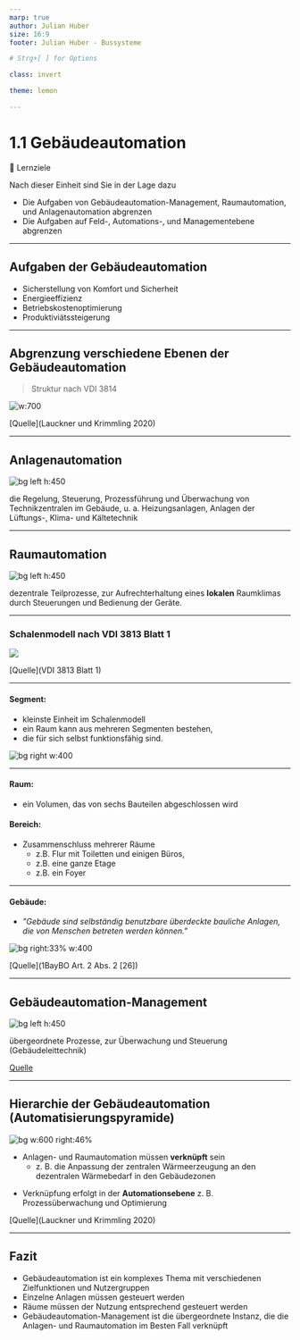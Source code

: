 ```yaml
---
marp: true
author: Julian Huber
size: 16:9
footer: Julian Huber - Bussysteme

# Strg+[ ] for Options

class: invert

theme: lemon

---
```


<!-- paginate: true -->

# 1.1 Gebäudeautomation


🎯 Lernziele

Nach dieser Einheit sind Sie in der Lage dazu

* Die Aufgaben von Gebäudeautomation-Management, Raumautomation, und Anlagenautomation abgrenzen
* Die Aufgaben auf Feld-, Automations-, und Managementebene abgrenzen

---

## Aufgaben der Gebäudeautomation

* Sicherstellung von Komfort und Sicherheit
* Energieeffizienz
* Betriebskostenoptimierung
* Produktiviätssteigerung

---

## Abgrenzung verschiedene Ebenen der Gebäudeautomation

>Struktur nach VDI 3814

![w:700](images/Sktruktur_Gebäudeautomation.png)

[Quelle](Lauckner und Krimmling 2020)

---

## Anlagenautomation

![bg left h:450](images/IMG-20221020-WA0000.jpg)

die Regelung, Steuerung, Prozessführung und Überwachung von Technikzentralen im Gebäude, u. a. Heizungsanlagen, Anlagen der Lüftungs-, Klima- und Kältetechnik

---

## Raumautomation

![bg left h:450](images/101795855_df05da5cc6.jpg)

dezentrale Teilprozesse, zur Aufrechterhaltung eines **lokalen** Raumklimas durch Steuerungen und Bedienung der Geräte.

---

### Schalenmodell nach VDI 3813 Blatt 1

![](images/Schalenmodell.png)

[Quelle](VDI 3813 Blatt 1)

---

#### Segment: 
* kleinste Einheit im Schalenmodell
* ein Raum kann aus mehreren Segmenten bestehen,
* die für sich selbst funktionsfähig sind.

![bg right w:400](images/gal_grossraumbuero-5.2216203.jpg)

---

#### Raum: 

* ein Volumen, das von sechs Bauteilen abgeschlossen wird

#### Bereich:
* Zusammenschluss mehrerer Räume 
  * z.B. Flur mit Toiletten und einigen Büros, 
  * z.B. eine ganze Etage
  * z.B. ein Foyer

---

#### Gebäude:

* *"Gebäude sind selbständig benutzbare überdeckte bauliche Anlagen, die von Menschen betreten werden können."*

![bg right:33% w:400](images/epidaurus-amphitheater_1.jpg)

[Quelle](1BayBO Art. 2 Abs. 2 [26])

---

## Gebäudeautomation-Management

![bg left h:450](images/385167_1_En_9_Fig3_HTML.png)

übergeordnete Prozesse, zur Überwachung und Steuerung (Gebäudeleittechnik)

[Quelle](https://link.springer.com/chapter/10.1007/978-3-319-25876-8_9)

---

## Hierarchie der Gebäudeautomation (Automatisierungspyramide)


![bg w:600 right:46%](images/HierarchischeGliederungderFunktionenderGebäudeautomation.png)


- Anlagen- und Raumautomation müssen **verknüpft** sein
    - z. B. die Anpassung der zentralen Wärmeerzeugung an den dezentralen Wärmebedarf in den Gebäudezonen
* Verknüpfung erfolgt in der **Automationsebene**  z. B. Prozessüberwachung und  Optimierung


[Quelle](Lauckner und Krimmling 2020)

---

## Fazit

* Gebäudeautomation ist ein komplexes Thema mit verschiedenen Zielfunktionen und Nutzergruppen
* Einzelne Anlagen müssen gesteuert werden
* Räume müssen der Nutzung entsprechend gesteuert werden
* Gebäudeautomation-Management ist die übergeordnete Instanz, die die Anlagen- und Raumautomation im Besten Fall verknüpft
